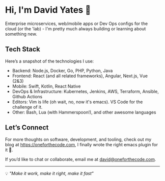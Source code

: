 # Hi, I'm David Yates 👋

Enterprise microservices, web/mobile apps or Dev Ops configs for the cloud (or the 'lab) - I'm pretty much always building or learning about something new.

## Tech Stack

Here’s a snapshot of the technologies I use:

- Backend: Node.js, Docker, Go, PHP, Python, Java
- Frontend: React (and all related frameworks), Angular, Next.js, Vue (2&3)
- Mobile: Swift, Kotlin, React Native
- DevOps & Infrastructure: Kubernetes, Jenkins, AWS, Terraform, Ansible, Github Actions
- Editors: Vim is life (oh wait, no, now it's emacs). VS Code for the challenge of it.
- Other: Bash, Lua (with Hammerspoon!), and other awesome languages

## Let’s Connect

For more thoughts on software, development, and tooling, check out my blog at https://oneforthecode.com, I finally wrote the right emacs plugin for it 🤣.

If you’d like to chat or collaborate, email me at david@oneforthecode.com.

---

💡 *"Make it work, make it right, make it fast"*
